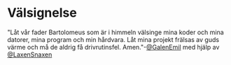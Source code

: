 # Välsignelse
"Låt vår fader Bartolomeus som är i himmeln välsinge mina koder och mina datorer, mina program och min hårdvara. Låt mina projekt frälsas av guds värme och må de aldrig få drivrutinsfel. Amen."-[@GalenEmil](https://github.com/GalenEmil) med hjälp av  [@LaxenSnaxen](https://github.com/LaxenSnaxen)